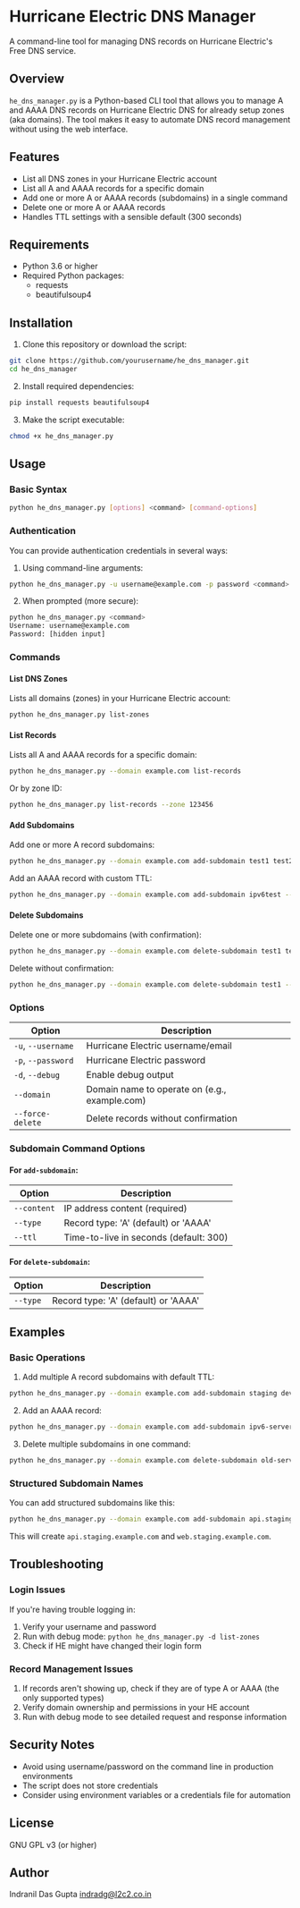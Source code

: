 # Hurricane Electric DNS Manager

A command-line tool for managing DNS records on Hurricane Electric's Free DNS service.

## Overview

`he_dns_manager.py` is a Python-based CLI tool that allows you to manage A and AAAA DNS records on Hurricane Electric DNS for already setup zones (aka domains). The tool makes it easy to automate DNS record management without using the web interface.

## Features

- List all DNS zones in your Hurricane Electric account
- List all A and AAAA records for a specific domain
- Add one or more A or AAAA records (subdomains) in a single command
- Delete one or more A or AAAA records
- Handles TTL settings with a sensible default (300 seconds)

## Requirements

- Python 3.6 or higher
- Required Python packages:
  - requests
  - beautifulsoup4

## Installation

1. Clone this repository or download the script:

```bash
git clone https://github.com/yourusername/he_dns_manager.git
cd he_dns_manager
```

2. Install required dependencies:

```bash
pip install requests beautifulsoup4
```

3. Make the script executable:

```bash
chmod +x he_dns_manager.py
```

## Usage

### Basic Syntax

```bash
python he_dns_manager.py [options] <command> [command-options]
```

### Authentication

You can provide authentication credentials in several ways:

1. Using command-line arguments:
```bash
python he_dns_manager.py -u username@example.com -p password <command>
```

2. When prompted (more secure):
```bash
python he_dns_manager.py <command>
Username: username@example.com
Password: [hidden input]
```

### Commands

#### List DNS Zones

Lists all domains (zones) in your Hurricane Electric account:

```bash
python he_dns_manager.py list-zones
```

#### List Records

Lists all A and AAAA records for a specific domain:

```bash
python he_dns_manager.py --domain example.com list-records
```

Or by zone ID:

```bash
python he_dns_manager.py list-records --zone 123456
```

#### Add Subdomains

Add one or more A record subdomains:

```bash
python he_dns_manager.py --domain example.com add-subdomain test1 test2 --content 192.168.1.1
```

Add an AAAA record with custom TTL:

```bash
python he_dns_manager.py --domain example.com add-subdomain ipv6test --type AAAA --content 2001:db8::1 --ttl 3600
```

#### Delete Subdomains

Delete one or more subdomains (with confirmation):

```bash
python he_dns_manager.py --domain example.com delete-subdomain test1 test2
```

Delete without confirmation:

```bash
python he_dns_manager.py --domain example.com delete-subdomain test1 --force-delete
```

### Options

| Option | Description |
|--------|-------------|
| `-u`, `--username` | Hurricane Electric username/email |
| `-p`, `--password` | Hurricane Electric password |
| `-d`, `--debug` | Enable debug output |
| `--domain` | Domain name to operate on (e.g., example.com) |
| `--force-delete` | Delete records without confirmation |

### Subdomain Command Options

#### For `add-subdomain`:

| Option | Description |
|--------|-------------|
| `--content` | IP address content (required) |
| `--type` | Record type: 'A' (default) or 'AAAA' |
| `--ttl` | Time-to-live in seconds (default: 300) |

#### For `delete-subdomain`:

| Option | Description |
|--------|-------------|
| `--type` | Record type: 'A' (default) or 'AAAA' |

## Examples

### Basic Operations

1. Add multiple A record subdomains with default TTL:
```bash
python he_dns_manager.py --domain example.com add-subdomain staging dev test --content 192.168.1.1
```

2. Add an AAAA record:
```bash
python he_dns_manager.py --domain example.com add-subdomain ipv6-server --type AAAA --content 2001:db8::1
```

3. Delete multiple subdomains in one command:
```bash
python he_dns_manager.py --domain example.com delete-subdomain old-server backup-server --force-delete
```

### Structured Subdomain Names

You can add structured subdomains like this:

```bash
python he_dns_manager.py --domain example.com add-subdomain api.staging web.staging --content 192.168.2.1
```

This will create `api.staging.example.com` and `web.staging.example.com`.

## Troubleshooting

### Login Issues

If you're having trouble logging in:

1. Verify your username and password
2. Run with debug mode: `python he_dns_manager.py -d list-zones`
3. Check if HE might have changed their login form

### Record Management Issues

1. If records aren't showing up, check if they are of type A or AAAA (the only supported types)
2. Verify domain ownership and permissions in your HE account
3. Run with debug mode to see detailed request and response information

## Security Notes

- Avoid using username/password on the command line in production environments
- The script does not store credentials
- Consider using environment variables or a credentials file for automation

## License

GNU GPL v3 (or higher)

## Author

Indranil Das Gupta <indradg@l2c2.co.in>
